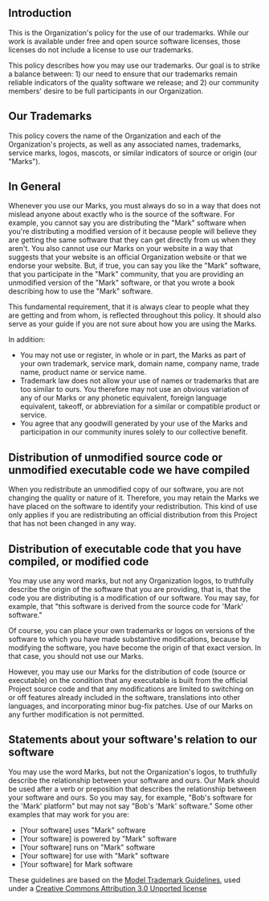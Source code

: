 ## Introduction

This is the Organization's policy for the use of our trademarks. While our work
is available under free and open source software licenses, those licenses do not
include a license to use our trademarks.

This policy describes how you may use our trademarks.  Our goal is to strike a
balance between: 1) our need to ensure that our trademarks remain reliable
indicators of the quality software we release; and 2) our community members'
desire to be full participants in our Organization.

## Our Trademarks

This policy covers the name of the Organization and each of the Organization's
projects, as well as any associated names, trademarks, service marks, logos,
mascots, or similar indicators of source or origin (our "Marks").

## In General

Whenever you use our Marks, you must always do so in a way that does not mislead
anyone about exactly who is the source of the software. For example, you cannot
say you are distributing the "Mark" software when you're distributing a modified
version of it because people will believe they are getting the same software
that they can get directly from us when they aren't. You also cannot use our
Marks on your website in a way that suggests that your website is an official
Organization website or that we endorse your website. But, if true, you can say
you like the "Mark" software, that you participate in the "Mark" community, that
you are providing an unmodified version of the "Mark" software, or that you
wrote a book describing how to use the "Mark" software.

This fundamental requirement, that it is always clear to people what they are
getting and from whom, is reflected throughout this policy. It should also serve
as your guide if you are not sure about how you are using the Marks.

In addition:
* You may not use or register, in whole or in part, the Marks as part of your
  own trademark, service mark, domain name, company name, trade name, product
  name or service name.
* Trademark law does not allow your use of names or trademarks that are too
  similar to ours. You therefore may not use an obvious variation of any of our
  Marks or any phonetic equivalent, foreign language equivalent, takeoff, or
  abbreviation for a similar or compatible product or service.
* You agree that any goodwill generated by your use of the Marks and
  participation in our community inures solely to our collective benefit.

## Distribution of unmodified source code or unmodified executable code we have compiled

When you redistribute an unmodified copy of our software, you are not changing
the quality or nature of it. Therefore, you may retain the Marks we have placed
on the software to identify your redistribution. This kind of use only applies
if you are redistributing an official distribution from this Project that has
not been changed in any way.

## Distribution of executable code that you have compiled, or modified code

You may use any word marks, but not any Organization logos, to truthfully
describe the origin of the software that you are providing, that is, that the
code you are distributing is a modification of our software. You may say, for
example, that "this software is derived from the source code for 'Mark'
software."

Of course, you can place your own trademarks or logos on versions of the
software to which you have made substantive modifications, because by modifying
the software, you have become the origin of that exact version. In that case,
you should not use our Marks.

However, you may use our Marks for the distribution of code (source or
executable) on the condition that any executable is built from the official
Project source code and that any modifications are limited to switching on or
off features already included in the software, translations into other
languages, and incorporating minor bug-fix patches. Use of our Marks on any
further modification is not permitted.

## Statements about your software's relation to our software

You may use the word Marks, but not the Organization's logos, to truthfully
describe the relationship between your software and ours. Our Mark should be
used after a verb or preposition that describes the relationship between your
software and ours. So you may say, for example, "Bob's software for the 'Mark'
platform" but may not say "Bob's 'Mark' software." Some other examples that may
work for you are:

* [Your software] uses "Mark" software
* [Your software] is powered by "Mark" software
* [Your software] runs on "Mark" software
* [Your software] for use with "Mark" software
* [Your software] for Mark software

These guidelines are based on the
[Model Trademark Guidelines](http://www.modeltrademarkguidelines.org),
used under a
[Creative Commons Attribution 3.0 Unported license](https://creativecommons.org/licenses/by/3.0/deed.en_US)
